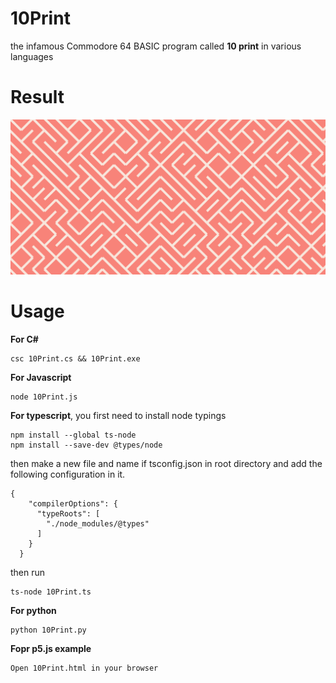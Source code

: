 # 10Print

the infamous Commodore 64 BASIC program called __10 print__ in various languages

# Result

![10 Print in p5.js Image](https://github.com/AkashGutha/10Print/blob/master/10Print.PNG "10 Print in p5.js")

# Usage

**For C#**

``` 
csc 10Print.cs && 10Print.exe
```

**For Javascript**

```
node 10Print.js
```
**For typescript**, you first need to install node typings

```
npm install --global ts-node
npm install --save-dev @types/node
```
then make a new file and name if tsconfig.json in root directory and add the following configuration in it.
```
{
    "compilerOptions": {
      "typeRoots": [
        "./node_modules/@types"
      ]
    }
  }
```
then run
```
ts-node 10Print.ts
```
**For python**
```
python 10Print.py
```
**Fopr p5.js example**
```
Open 10Print.html in your browser
```